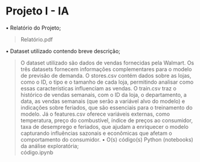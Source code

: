 # Projeto I - IA

• Relatório do Projeto;  
> Relatório.pdf
    
• Dataset utilizado contendo breve descrição;  
> O dataset utilizado são dados de vendas fornecidas pela Walmart. Os três datasets fornecem informações complementares para o modelo de previsão de demanda. O stores.csv contém dados sobre as lojas, como o ID, o tipo e o tamanho de cada loja, permitindo analisar como essas características influenciam as vendas. O train.csv traz o histórico de vendas semanais, com o ID da loja, o departamento, a data, as vendas semanais (que serão a variável alvo do modelo) e indicações sobre feriados, que são essenciais para o treinamento do modelo. Já o features.csv oferece variáveis externas, como temperatura, preço do combustível, índice de preços ao consumidor, taxa de desemprego e feriados, que ajudam a enriquecer o modelo capturando influências sazonais e econômicas que afetam o comportamento do consumidor.
• O(s) código(s) Python (notebooks) da análise exploratória;  
> código.ipynb
